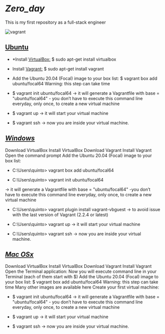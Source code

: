 # *Zero_day*
This is my first repository as a full-stack engineer


![vagrant](https://user-images.githubusercontent.com/85587286/160299036-eeab9bb0-8a3b-4cc7-b386-a1af05742327.png)


## [Ubuntu](https://ubuntu.com/)


* *Install [VirtualBox:](https://www.oracle.com/lad/virtualization/solutions/try-oracle-vm-virtualbox/?source=:ad:pas:go:dg:a_lad:71700000086320342-58700007355811342-p65908949551:RC_WWMK201210P00015C0001:SPA&SC=:ad:pas:go:dg:a_lad::RC_WWMK201210P00015C0001:SPA:&gclid=CjwKCAjwloCSBhAeEiwA3hVo_Um9fVGLSzIwDrD4QXODkE3Oe1RkkHNg2-PcOfBil1Api50aSedy7RoCjxMQAvD_BwE&gclsrc=aw.ds) $ sudo apt-get install virtualbox


* Install [Vagrant:](https://www.vagrantup.com/downloads) $ sudo apt-get install vagrant

* Add the Ubuntu 20.04 (Focal) image to your box list: $ vagrant box add ubuntu/focal64  Warning: this step can take time

* $ vagrant init ubuntu/focal64 -> it will generate a Vagrantfile with base = "ubuntu/focal64" - you don’t have to execute this command line everyday, only once, to create a new virtual machine

* $ vagrant up -> it will start your virtual machine
* $ vagrant ssh -> now you are inside your virtual machine.


## [*Windows*](https://www.microsoft.com/en-us/windows)


Download VirtualBox
Install VirtualBox
Download Vagrant
Install Vagrant
Open the command prompt
Add the Ubuntu 20.04 (Focal) image to your box list:

* C:\Users\quinto> vagrant box add ubuntu/focal64  


* C:\Users\quinto> vagrant init ubuntu/focal64

-> it will generate a Vagrantfile with base = "ubuntu/focal64" 
-you don’t have to execute this command line everyday, only once, to create a new virtual machine

* C:\Users\quinto> vagrant plugin install vagrant-vbguest -> to avoid issue with the last version of Vagrant (2.2.4 or latest)

* C:\Users\quinto> vagrant up -> it will start your virtual machine 

* C:\Users\quinto> vagrant ssh -> now you are inside your virtual machine. 


## [*Mac OSx*](https://www.microsoft.com/en-us/windows)

Download VirtualBox
Install VirtualBox
Download Vagrant
Install Vagrant
Open the Terminal application:
Now you will execute command line in your Terminal (each of them start with $)
Add the Ubuntu 20.04 (Focal) image to your box list: $ vagrant box add ubuntu/focal64 Warning: this step can take time
Many other images are available here
Create your first virtual machine:

* $ vagrant init ubuntu/focal64 -> it will generate a Vagrantfile with base = "ubuntu/focal64" - you don’t have to execute this command line everyday, only once, to create a new virtual machine

* $ vagrant up -> it will start your virtual machine 
* $ vagrant ssh -> now you are inside your virtual machine. 

